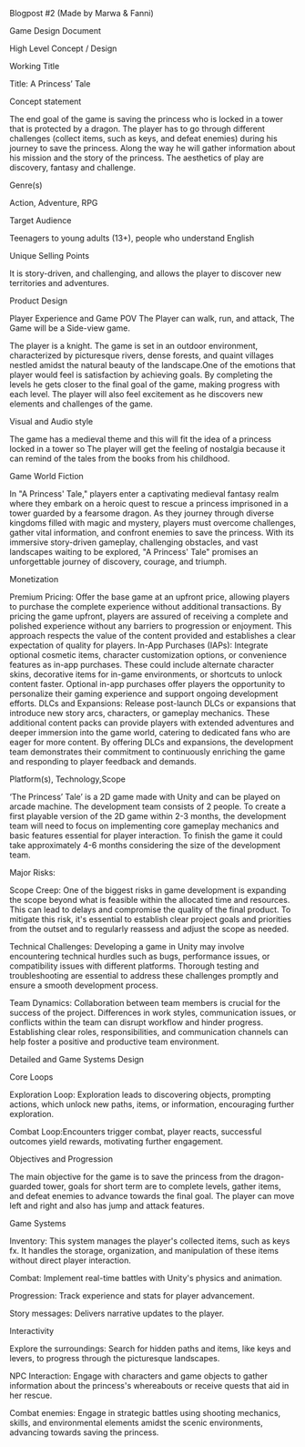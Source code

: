Blogpost #2
(Made by Marwa & Fanni)

Game Design Document

High Level Concept / Design

Working Title

Title: A Princess’ Tale

Concept statement

The end goal of the game is saving the princess who is locked in a tower that is protected by a dragon. The player has to go through different challenges (collect items, such as keys, and defeat enemies) during his journey to save the princess. Along the way he will gather information about his mission and the story of the princess. The aesthetics of play are discovery, fantasy and challenge.

Genre(s)

Action, Adventure, RPG

Target Audience

Teenagers to young adults (13+), people who understand English

Unique Selling Points

It is story-driven, and challenging, and allows the player to discover new territories and adventures.

Product Design

Player Experience and Game POV
The Player can walk, run, and attack, The Game will be a Side-view game.

The player is a knight. The game is set in an outdoor environment, characterized by picturesque rivers, dense forests, and quaint villages nestled amidst the natural beauty of the landscape.One of the emotions that player would feel is satisfaction by achieving goals. By completing the levels he gets closer to the final goal of the game, making progress with each level. The player will also feel excitement as he discovers new elements and challenges of the game.

Visual and Audio style

The game has a medieval theme and this will fit the idea of a princess locked in a tower so The player will get the feeling of nostalgia because it can remind of the tales from the books from his childhood.

Game World Fiction

In "A Princess' Tale," players enter a captivating medieval fantasy realm where they embark on a heroic quest to rescue a princess imprisoned in a tower guarded by a fearsome dragon. As they journey through diverse kingdoms filled with magic and mystery, players must overcome challenges, gather vital information, and confront enemies to save the princess. With its immersive story-driven gameplay, challenging obstacles, and vast landscapes waiting to be explored, "A Princess' Tale" promises an unforgettable journey of discovery, courage, and triumph.

Monetization

Premium Pricing: Offer the base game at an upfront price, allowing players to purchase the complete experience without additional transactions. By pricing the game upfront, players are assured of receiving a complete and polished experience without any barriers to progression or enjoyment. This approach respects the value of the content provided and establishes a clear expectation of quality for players. In-App Purchases (IAPs): Integrate optional cosmetic items, character customization options, or convenience features as in-app purchases. These could include alternate character skins, decorative items for in-game environments, or shortcuts to unlock content faster. Optional in-app purchases offer players the opportunity to personalize their gaming experience and support ongoing development efforts. DLCs and Expansions: Release post-launch DLCs or expansions that introduce new story arcs, characters, or gameplay mechanics. These additional content packs can provide players with extended adventures and deeper immersion into the game world, catering to dedicated fans who are eager for more content. By offering DLCs and expansions, the development team demonstrates their commitment to continuously enriching the game and responding to player feedback and demands.

Platform(s), Technology,Scope

‘The Princess’ Tale’ is a 2D game made with Unity and can be played on arcade machine. The development team consists of 2 people. To create a first playable version of the 2D game within 2-3 months, the development team will need to focus on implementing core gameplay mechanics and basic features essential for player interaction. To finish the game it could take approximately 4-6 months considering the size of the development team.

Major Risks:

Scope Creep: One of the biggest risks in game development is expanding the scope beyond what is feasible within the allocated time and resources. This can lead to delays and compromise the quality of the final product. To mitigate this risk, it's essential to establish clear project goals and priorities from the outset and to regularly reassess and adjust the scope as needed.

Technical Challenges: Developing a game in Unity may involve encountering technical hurdles such as bugs, performance issues, or compatibility issues with different platforms. Thorough testing and troubleshooting are essential to address these challenges promptly and ensure a smooth development process.

Team Dynamics: Collaboration between team members is crucial for the success of the project. Differences in work styles, communication issues, or conflicts within the team can disrupt workflow and hinder progress. Establishing clear roles, responsibilities, and communication channels can help foster a positive and productive team environment.

Detailed and Game Systems Design

Core Loops

Exploration Loop: Exploration leads to discovering objects, prompting actions, which unlock new paths, items, or information, encouraging further exploration.

Combat Loop:Encounters trigger combat, player reacts, successful outcomes yield rewards, motivating further engagement.

Objectives and Progression

The main objective for the game is to save the princess from the dragon-guarded tower, goals for short term are to complete levels, gather items, and defeat enemies to advance towards the final goal. The player can move left and right and also has jump and attack features.

Game Systems

Inventory: This system manages the player's collected items, such as keys fx. It handles the storage, organization, and manipulation of these items without direct player interaction.

Combat: Implement real-time battles with Unity's physics and animation.

Progression: Track experience and stats for player advancement.

Story messages: Delivers narrative updates to the player.

Interactivity

Explore the surroundings: Search for hidden paths and items, like keys and levers, to progress through the picturesque landscapes.

NPC Interaction: Engage with characters and game objects to gather information about the princess's whereabouts or receive quests that aid in her rescue.

Combat enemies: Engage in strategic battles using shooting mechanics, skills, and environmental elements amidst the scenic environments, advancing towards saving the princess.
